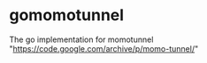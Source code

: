 # gomomotunnel
The go implementation for momotunnel "https://code.google.com/archive/p/momo-tunnel/"
